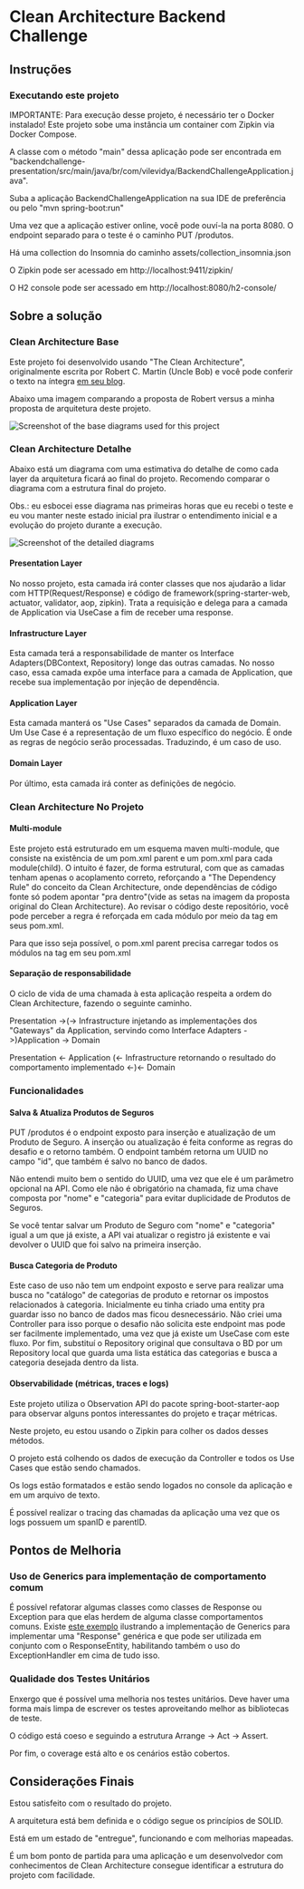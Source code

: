 # Clean Architecture Backend Challenge

## Instruções
### Executando este projeto
IMPORTANTE: Para execução desse projeto, é necessário ter o Docker instalado! Este projeto sobe uma instância um container com Zipkin via Docker Compose.

A classe com o método "main" dessa aplicação pode ser encontrada em "backendchallenge-presentation/src/main/java/br/com/vilevidya/BackendChallengeApplication.java".

Suba a aplicação BackendChallengeApplication na sua IDE de preferência ou pelo "mvn spring-boot:run"

Uma vez que a aplicação estiver online, você pode ouví-la na porta 8080. O endpoint separado para o teste é o caminho PUT /produtos.

Há uma collection do Insomnia do caminho assets/collection_insomnia.json

O Zipkin pode ser acessado em http://localhost:9411/zipkin/

O H2 console pode ser acessado em http://localhost:8080/h2-console/

## Sobre a solução
### Clean Architecture Base
Este projeto foi desenvolvido usando "The Clean Architecture", originalmente escrita por Robert C. Martin (Uncle Bob) e você pode conferir o texto na íntegra [em seu blog](https://blog.cleancoder.com/uncle-bob/2012/08/13/the-clean-architecture.html).

Abaixo uma imagem comparando a proposta de Robert versus a minha proposta de arquitetura deste projeto.

![Screenshot of the base diagrams used for this project](./assets/images/clean_arch_base.png)

### Clean Architecture Detalhe
Abaixo está um diagrama com uma estimativa do detalhe de como cada layer da arquitetura ficará ao final do projeto. Recomendo comparar o diagrama com a estrutura final do projeto.

Obs.: eu esbocei esse diagrama nas primeiras horas que eu recebi o teste e eu vou manter neste estado inicial pra ilustrar o entendimento inicial e a evolução do projeto durante a execução.

![Screenshot of the detailed diagrams](./assets/images/layers_detailed.png)

#### Presentation Layer
No nosso projeto, esta camada irá conter classes que nos ajudarão a lidar com HTTP(Request/Response) e código de framework(spring-starter-web, actuator, validator, aop, zipkin). Trata a requisição e delega para a camada de Application via UseCase a fim de receber uma response.

#### Infrastructure Layer
Esta camada terá a responsabilidade de manter os Interface Adapters(DBContext, Repository) longe das outras camadas. No nosso caso, essa camada expõe uma interface para a camada de Application, que recebe sua implementação por injeção de dependência.

#### Application Layer
Esta camada manterá os "Use Cases" separados da camada de Domain. Um Use Case é a representação de um fluxo específico do negócio. É onde as regras de negócio serão processadas. Traduzindo, é um caso de uso.

#### Domain Layer
Por último, esta camada irá conter as definições de negócio.

### Clean Architecture No Projeto
#### Multi-module
Este projeto está estruturado em um esquema maven multi-module, que consiste na existência de um pom.xml parent e um pom.xml para cada module(child).
O intuito é fazer, de forma estrutural, com que as camadas tenham apenas o acoplamento correto, reforçando a "The Dependency Rule" do conceito da Clean Architecture, onde dependências de código fonte só podem apontar "pra dentro"(vide as setas na imagem da proposta original do Clean Architecture). Ao revisar o código deste repositório, você pode perceber a regra é reforçada em cada módulo por meio da tag <dependency> em seus pom.xml.

Para que isso seja possível, o pom.xml parent precisa carregar todos os módulos na tag <modules> em seu pom.xml

#### Separação de responsabilidade
O ciclo de vida de uma chamada à esta aplicação respeita a ordem do Clean Architecture, fazendo o seguinte caminho.

Presentation ->(-> Infrastructure injetando as implementações dos "Gateways" da Application, servindo como Interface Adapters ->)Application -> Domain

Presentation <- Application (<- Infrastructure retornando o resultado do comportamento implementado <-)<- Domain

### Funcionalidades
#### Salva & Atualiza Produtos de Seguros
PUT /produtos é o endpoint exposto para inserção e atualização de um Produto de Seguro. A inserção ou atualização é feita conforme as regras do desafio e o retorno também.
O endpoint também retorna um UUID no campo "id", que também é salvo no banco de dados.

Não entendi muito bem o sentido do UUID, uma vez que ele é um parâmetro opcional na API.
Como ele não é obrigatório na chamada, fiz uma chave composta por "nome" e "categoria" para evitar duplicidade de Produtos de Seguros.

Se você tentar salvar um Produto de Seguro com "nome" e "categoria" igual a um que já existe, a API vai atualizar o registro já existente e vai devolver o UUID que foi salvo na primeira inserção.

#### Busca Categoria de Produto
Este caso de uso não tem um endpoint exposto e serve para realizar uma busca no "catálogo" de categorias de produto e retornar os impostos relacionados à categoria.
Inicialmente eu tinha criado uma entity pra guardar isso no banco de dados mas ficou desnecessário.
Não criei uma Controller para isso porque o desafio não solicita este endpoint mas pode ser facilmente implementado, uma vez que já existe um UseCase com este fluxo.
Por fim, substituí o Repository original que consultava o BD por um Repository local que guarda uma lista estática das categorias e busca a categoria desejada dentro da lista.

#### Observabilidade (métricas, traces e logs)
Este projeto utiliza o Observation API do pacote spring-boot-starter-aop para observar alguns pontos interessantes do projeto e traçar métricas.

Neste projeto, eu estou usando o Zipkin para colher os dados desses métodos. 

O projeto está colhendo os dados de execução da Controller e todos os Use Cases que estão sendo chamados.

Os logs estão formatados e estão sendo logados no console da aplicação e em um arquivo de texto.

É possível realizar o tracing das chamadas da aplicação uma vez que os logs possuem um spanID e parentID.

## Pontos de Melhoria
### Uso de Generics para implementação de comportamento comum
É possível refatorar algumas classes como classes de Response ou Exception para que elas herdem de alguma classe comportamentos comuns.
Existe [este exemplo](https://medium.com/@aedemirsen/generic-api-response-with-spring-boot-175434952086) ilustrando a implementação de Generics para implementar uma "Response" genérica e que pode ser utilizada em conjunto com o ResponseEntity, habilitando também o uso do ExceptionHandler em cima de tudo isso.

### Qualidade dos Testes Unitários
Enxergo que é possível uma melhoria nos testes unitários. Deve haver uma forma mais limpa de escrever os testes aproveitando melhor as bibliotecas de teste.

O código está coeso e seguindo a estrutura Arrange -> Act -> Assert.

Por fim, o coverage está alto e os cenários estão cobertos.

## Considerações Finais
Estou satisfeito com o resultado do projeto.

A arquitetura está bem definida e o código segue os princípios de SOLID.

Está em um estado de "entregue", funcionando e com melhorias mapeadas.

É um bom ponto de partida para uma aplicação e um desenvolvedor com conhecimentos de Clean Architecture consegue identificar a estrutura do projeto com facilidade.
